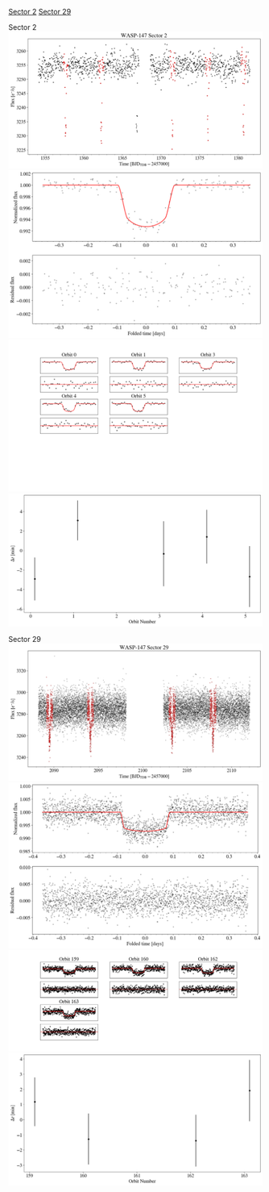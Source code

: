 [Sector 2](#sector2)
[Sector 29](#sector29)

<a name = "sector2"></a>
Sector 2
![alt text](/tt/WASP-147_Sector_2/WASP-147_Sector_2_a_TimeSeries.png)
![alt text](/tt/WASP-147_Sector_2/WASP-147_Sector_2_b_FoldedLightCurve.png)
![alt text](/tt/WASP-147_Sector_2/WASP-147_Sector_2_b_IndividualTransitsWithFit.png)
![alt text](/tt/WASP-147_Sector_2/WASP-147_Sector_2_c_TimingResiduals.png)

<a name = "sector29"></a>
Sector 29
![alt text](/tt/WASP-147_Sector_29/WASP-147_Sector_29_a_TimeSeries.png)
![alt text](/tt/WASP-147_Sector_29/WASP-147_Sector_29_b_FoldedLightCurve.png)
![alt text](/tt/WASP-147_Sector_29/WASP-147_Sector_29_b_IndividualTransitsWithFit.png)
![alt text](/tt/WASP-147_Sector_29/WASP-147_Sector_29_c_TimingResiduals.png)

